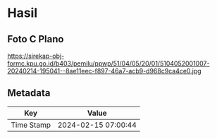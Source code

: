 # Hasil

## Foto C Plano

https://sirekap-obj-formc.kpu.go.id/b403/pemilu/ppwp/51/04/05/20/01/5104052001007-20240214-195041--8ae11eec-f897-46a7-acb9-d968c9ca4ce0.jpg


## Metadata

| Key        | Value               |
| ---------- | ------------------- |
| Time Stamp | 2024-02-15 07:00:44 |



